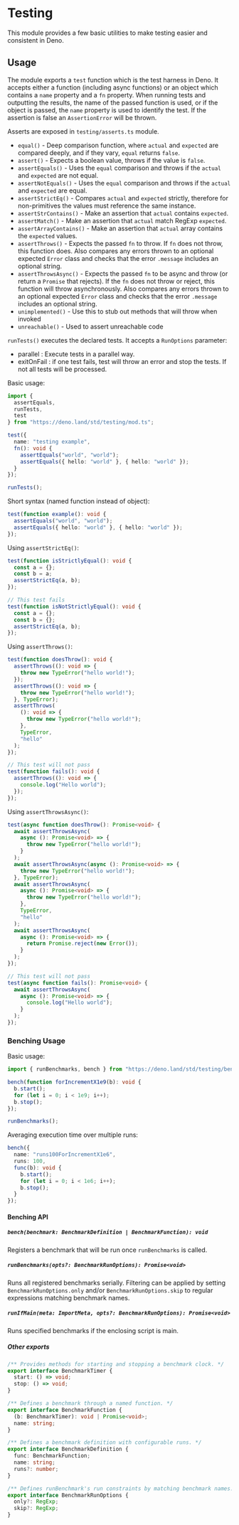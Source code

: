 # Testing

This module provides a few basic utilities to make testing easier and consistent
in Deno.

## Usage

The module exports a `test` function which is the test harness in Deno. It
accepts either a function (including async functions) or an object which
contains a `name` property and a `fn` property. When running tests and
outputting the results, the name of the passed function is used, or if the object
is passed, the `name` property is used to identify the test. If the assertion is
false an `AssertionError` will be thrown.

Asserts are exposed in `testing/asserts.ts` module.

- `equal()` - Deep comparison function, where `actual` and `expected` are
  compared deeply, and if they vary, `equal` returns `false`.
- `assert()` - Expects a boolean value, throws if the value is `false`.
- `assertEquals()` - Uses the `equal` comparison and throws if the `actual` and
  `expected` are not equal.
- `assertNotEquals()` - Uses the `equal` comparison and throws if the `actual`
  and `expected` are equal.
- `assertStrictEq()` - Compares `actual` and `expected` strictly, therefore for
  non-primitives the values must reference the same instance.
- `assertStrContains()` - Make an assertion that `actual` contains `expected`.
- `assertMatch()` - Make an assertion that `actual` match RegExp `expected`.
- `assertArrayContains()` - Make an assertion that `actual` array contains the
  `expected` values.
- `assertThrows()` - Expects the passed `fn` to throw. If `fn` does not throw,
  this function does. Also compares any errors thrown to an optional expected
  `Error` class and checks that the error `.message` includes an optional
  string.
- `assertThrowsAsync()` - Expects the passed `fn` to be async and throw (or
  return a `Promise` that rejects). If the `fn` does not throw or reject, this
  function will throw asynchronously. Also compares any errors thrown to an
  optional expected `Error` class and checks that the error `.message` includes
  an optional string.
- `unimplemented()` - Use this to stub out methods that will throw when invoked
- `unreachable()` - Used to assert unreachable code

`runTests()` executes the declared tests. It accepts a `RunOptions` parameter:

- parallel : Execute tests in a parallel way.
- exitOnFail : if one test fails, test will throw an error and stop the tests.
  If not all tests will be processed.

Basic usage:

```ts
import {
  assertEquals,
  runTests,
  test
} from "https://deno.land/std/testing/mod.ts";

test({
  name: "testing example",
  fn(): void {
    assertEquals("world", "world");
    assertEquals({ hello: "world" }, { hello: "world" });
  }
});

runTests();
```

Short syntax (named function instead of object):

```ts
test(function example(): void {
  assertEquals("world", "world");
  assertEquals({ hello: "world" }, { hello: "world" });
});
```

Using `assertStrictEq()`:

```ts
test(function isStrictlyEqual(): void {
  const a = {};
  const b = a;
  assertStrictEq(a, b);
});

// This test fails
test(function isNotStrictlyEqual(): void {
  const a = {};
  const b = {};
  assertStrictEq(a, b);
});
```

Using `assertThrows()`:

```ts
test(function doesThrow(): void {
  assertThrows((): void => {
    throw new TypeError("hello world!");
  });
  assertThrows((): void => {
    throw new TypeError("hello world!");
  }, TypeError);
  assertThrows(
    (): void => {
      throw new TypeError("hello world!");
    },
    TypeError,
    "hello"
  );
});

// This test will not pass
test(function fails(): void {
  assertThrows((): void => {
    console.log("Hello world");
  });
});
```

Using `assertThrowsAsync()`:

```ts
test(async function doesThrow(): Promise<void> {
  await assertThrowsAsync(
    async (): Promise<void> => {
      throw new TypeError("hello world!");
    }
  );
  await assertThrowsAsync(async (): Promise<void> => {
    throw new TypeError("hello world!");
  }, TypeError);
  await assertThrowsAsync(
    async (): Promise<void> => {
      throw new TypeError("hello world!");
    },
    TypeError,
    "hello"
  );
  await assertThrowsAsync(
    async (): Promise<void> => {
      return Promise.reject(new Error());
    }
  );
});

// This test will not pass
test(async function fails(): Promise<void> {
  await assertThrowsAsync(
    async (): Promise<void> => {
      console.log("Hello world");
    }
  );
});
```

### Benching Usage

Basic usage:

```ts
import { runBenchmarks, bench } from "https://deno.land/std/testing/bench.ts";

bench(function forIncrementX1e9(b): void {
  b.start();
  for (let i = 0; i < 1e9; i++);
  b.stop();
});

runBenchmarks();
```

Averaging execution time over multiple runs:

```ts
bench({
  name: "runs100ForIncrementX1e6",
  runs: 100,
  func(b): void {
    b.start();
    for (let i = 0; i < 1e6; i++);
    b.stop();
  }
});
```

#### Benching API

##### `bench(benchmark: BenchmarkDefinition | BenchmarkFunction): void`

Registers a benchmark that will be run once `runBenchmarks` is called.

##### `runBenchmarks(opts?: BenchmarkRunOptions): Promise<void>`

Runs all registered benchmarks serially. Filtering can be applied by setting
`BenchmarkRunOptions.only` and/or `BenchmarkRunOptions.skip` to regular
expressions matching benchmark names.

##### `runIfMain(meta: ImportMeta, opts?: BenchmarkRunOptions): Promise<void>`

Runs specified benchmarks if the enclosing script is main.

##### Other exports

```ts
/** Provides methods for starting and stopping a benchmark clock. */
export interface BenchmarkTimer {
  start: () => void;
  stop: () => void;
}

/** Defines a benchmark through a named function. */
export interface BenchmarkFunction {
  (b: BenchmarkTimer): void | Promise<void>;
  name: string;
}

/** Defines a benchmark definition with configurable runs. */
export interface BenchmarkDefinition {
  func: BenchmarkFunction;
  name: string;
  runs?: number;
}

/** Defines runBenchmark's run constraints by matching benchmark names. */
export interface BenchmarkRunOptions {
  only?: RegExp;
  skip?: RegExp;
}
```

